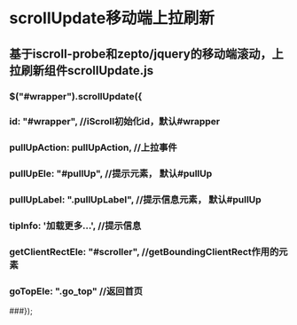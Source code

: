 # scrollUpdate移动端上拉刷新
## 基于iscroll-probe和zepto/jquery的移动端滚动，上拉刷新组件scrollUpdate.js
### $("#wrapper").scrollUpdate({
###		id: "#wrapper", //iScroll初始化id，默认#wrapper
###		pullUpAction: pullUpAction, //上拉事件
###		pullUpEle: "#pullUp", //提示元素， 默认#pullUp
###		pullUpLabel: ".pullUpLabel", //提示信息元素， 默认#pullUp
###		tipInfo: '加载更多...',   //提示信息  
###		getClientRectEle: "#scroller", //getBoundingClientRect作用的元素
###		goTopEle: ".go_top" //返回首页
###});